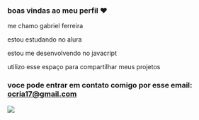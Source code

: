 ### boas vindas ao meu perfil ❤
me chamo gabriel ferreira

estou estudando no alura

estou me desenvolvendo no javacript

utilizo esse espaço para compartilhar meus projetos

### voce pode entrar em contato comigo por esse email: ocria17@gmail.com






![](https://tenor.com/bZ8x9aKbn4d.gif)
